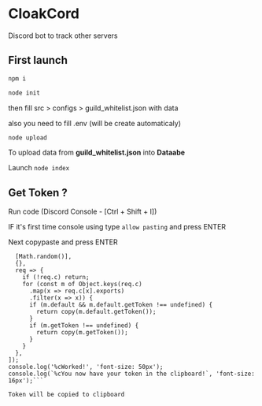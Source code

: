 # CloakCord

Discord bot to track other servers

## First launch

```java
npm i
```

```java
node init
```

then fill src > configs > guild_whitelist.json with data

  also you need to fill .env (will be create automaticaly)

  ```java
node upload
```

To upload data from **guild_whitelist.json** into **Dataabe**

  Launch ```node index```

## Get Token ?

Run code (Discord Console - [Ctrl + Shift + I])

IF it's first time console using type ```allow pasting``` and press ENTER

Next copypaste and press ENTER

```window.webpackChunkdiscord_app.push([
  [Math.random()],
  {},
  req => {
    if (!req.c) return;
    for (const m of Object.keys(req.c)
      .map(x => req.c[x].exports)
      .filter(x => x)) {
      if (m.default && m.default.getToken !== undefined) {
        return copy(m.default.getToken());
      }
      if (m.getToken !== undefined) {
        return copy(m.getToken());
      }
    }
  },
]);
console.log('%cWorked!', 'font-size: 50px');
console.log(`%cYou now have your token in the clipboard!`, 'font-size: 16px');```

Token will be copied to clipboard
